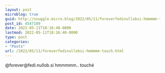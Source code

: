 ```yaml
---
layout: post
microblog: true
guid: http://snuggle.micro.blog/2022/05/11/foreverfedinullobsi-hmmmmm-touch.html
post_id: 4547189
date: 2022-05-11T18:16:40-0000
lastmod: 2022-05-11T18:16:40-0000
type: post
categories:
- "Posts"
url: /2022/05/11/foreverfedinullobsi-hmmmmm-touch.html
---
```

<p>@forever@fedi.nullob.si hmmmmm.. touché</p>
